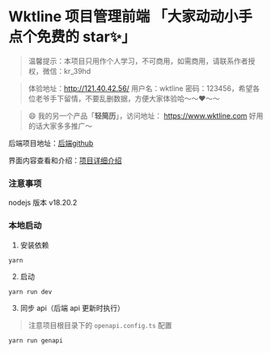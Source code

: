 # Wktline 项目管理前端 「大家动动小手点个免费的 star✨」
> 温馨提示：本项目只用作个人学习，不可商用，如需商用，请联系作者授权，微信：kr_39hd

> 体验地址：http://121.40.42.56/ 用户名：wktline 密码：123456，希望各位老爷手下留情，不要乱删数据，方便大家体验哈～～❤️～～

> 😄 我的另一个产品「**轻简历**」，访问地址： https://www.wktline.com 好用的话大家多多推广～

后端项目地址：[后端github](https://github.com/umlink/wktline-server)

界面内容查看和介绍：[项目详细介绍](https://juejin.cn/post/7410062139275984936)

###  注意事项
nodejs 版本 v18.20.2

### 本地启动

1. 安装依赖
```base
yarn
```
2. 启动
```base
yarn run dev
```
3. 同步 api（后端 api 更新时执行）
> 注意项目根目录下的 `openapi.config.ts` 配置
```base
yarn run genapi
```
